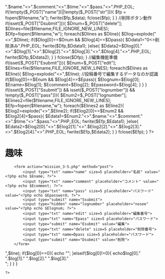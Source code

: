 <?php
//データまとめ
    $name=$_POST["name"];
    $comment=$_POST["comment"];
    $time=date("Y/m/d H:i:s");
    $pass=$_POST["pass"];  
    $Dpass=$_POST["Dpass"];
    $Epass=$_POST["Epass"];
    $filename="3-5.txt";
    
//送信ボタン動作    
    if(isset($_POST["Ssubmit"]) && empty($_POST["lognumber"]) && !empty($_POST["pass"])){
        if(file_exists($filename)){
            $num=count(file($filename))+1;
        }else{
            $num=1;
        }  
        $data=$num."<>".$name."<>".$comment."<>".$time."<>".$pass."<>".PHP_EOL;
        if(!empty($_POST["name"])||!empty($_POST["str"])){
            $fp = fopen($filename,"a");
            fwrite($fp,$data);
            fclose($fp);
        }
    }

//削除ボタン動作
    if(isset($_POST["Dsubmit"])){
        $Dnum=$_POST["delete"];
        $Dlines=file($filename,FILE_IGNORE_NEW_LINES);
        $Dfp=fopen($filename,"w");
            foreach($Dlines as $Dline){
                $Dlog=explode("<>",$Dline);
                    
                if($Dlog[0]==$Dnum && $Dlog[4]==$Dpass){
                    $Ddata1="0<>削除済み".PHP_EOL;
                    fwrite($Dfp,$Ddata1);
                }else{
                    $Ddata2=$Dlog[0]."<>".$Dlog[1]."<>".$Dlog[2]."<>".$Dlog[3]."<>".$Dlog[4]."<>".PHP_EOL;
                    fwrite($Dfp,$Ddata2);
                }
            }
            fclose($Dfp);
    }
    
//編集機能準備
    if(isset($_POST["Esubmit"])){
        $Enum=$_POST["edit"];
        $Elines=file($filename,FILE_IGNORE_NEW_LINES);
            foreach($Elines as $Eline){
            $Elog=explode("<>",$Eline);
            
//投稿番号で編集するデータなのか認識            
                if($Elog[0]==$Enum && $Elog[4]==$Epass){
                    $Elognum=$Elog[0];
                    $Ename=$Elog[1];
                    $Ecomment=$Elog[2];
                    $Epassword=$Elog[4];
                }    
            }
    }
    if(isset($_POST["Ssubmit"]) && isset($_POST["lognumber"]) && !empty($_POST["pass"])){
        $Enum2=$_POST["lognumber"];
        $Elines2=file($filename,FILE_IGNORE_NEW_LINES);
        $Efp=fopen($filename,"w");
            foreach($Elines2 as $Eline2){
                $Elog2=explode("<>",$Eline2);
                    
                if($Elog2[0]==$Enum2 && $Elog2[4]=$pass){
                    $Edata1=$Enum2."<>".$name."<>".$comment."<>".$time."<>".$pass."<>".PHP_EOL;
                    fwrite($Efp,$Edata1);
                }else{
                    $Edata2=$Elog2[0]."<>".$Elog2[1]."<>".$Elog2[2]."<>".$Elog2[3]."<>".$Elog2[4]."<>".PHP_EOL;
                    fwrite($Efp,$Edata2);
                }
            }
            fclose($Efp);
        
    }

    ?>
<!DOCTYPE html>
<html lang="ja">
    <head>
        <meta charset="UTF-8">
        <title>mission_3-5</title>
    </head>
<body>
    <div align="left"><h1 class="midashi_1">趣味</h1></div>
    
        <form action="mission_3-5.php" method="post">
            <input type="txt" name="name" size=5 placeholder="名前" value="<?php echo $Ename; ?>">
            <input type="txt" name="comment" placeholder="コメント" value="<?php echo $Ecomment; ?>">
            <input type="txt" name="pass" size=5 placeholder="パスワード" value="<?php echo $Epassword; ?>">
            <input type="submit" name="Ssubmit">
            <input type="hidden" name="lognumber" placeholder="nosee" value="<?php echo $Elognum; ?>">
            <input type="txt" name="edit" size=5 placeholder="編集番号">
            <input type="txt" name="Epass" size=5 placeholder="パスワード">
            <input type="submit" name="Esubmit" value="編集">
            <input type="txt" name="delete" size=5 placeholder="削除番号">
            <input type="txt" name=Dpass size=5 placeholder="パスワード">
            <input type="submit" name="Dsubmit" value="削除">
        </form>
</body>
</html>
<?php
//画面表示
    if(file_exists($filename)){
        $lines=file($filename,FILE_IGNORE_NEW_LINES);
        foreach($lines as $line){
        $log=explode("<>",$line);
            if($log[0]==0){
                echo "";
            }elseif($log[0]!=0){
            echo$log[0]." ".$log[1]." ".$log[2]." ".$log[3]."<br>";
            }
        }             
    }
    
    
    
    ?>
